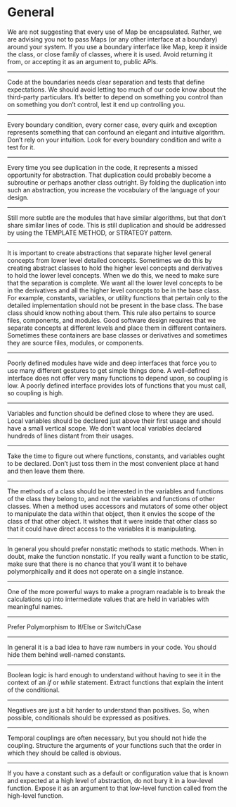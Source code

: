 # General

We are not suggesting that every use of Map be encapsulated. Rather, we are advising you not to pass Maps (or any other interface at a boundary) around your system. If you use a boundary interface like Map, keep it inside the class, or close family of classes, where it is used. Avoid returning it from, or accepting it as an argument to, public APIs.

***

Code at the boundaries needs clear separation and tests that define expectations. We should avoid letting too much of our code know about the third-party particulars. It’s better to depend on something you control than on something you don’t control, lest it end up controlling you.

***

Every boundary condition, every corner case, every quirk and exception represents something that can confound an elegant and intuitive algorithm. Don’t rely on your intuition. Look for every boundary condition and write a test for it.

***

Every time you see duplication in the code, it represents a missed opportunity for abstraction. That duplication could probably become a subroutine or perhaps another class outright. By folding the duplication into such an abstraction, you increase the vocabulary of the language of your design.

***

Still more subtle are the modules that have similar algorithms, but that don’t share similar lines of code. This is still duplication and should be addressed by using the TEMPLATE METHOD, or STRATEGY pattern.

***

It is important to create abstractions that separate higher level general concepts from lower level detailed concepts. Sometimes we do this by creating abstract classes to hold the higher level concepts and derivatives to hold the lower level concepts. When we do this, we need to make sure that the separation is complete. We want all the lower level concepts to be in the derivatives and all the higher level concepts to be in the base class. For example, constants, variables, or utility functions that pertain only to the detailed implementation should not be present in the base class. The base class should know nothing about them. This rule also pertains to source files, components, and modules. Good software design requires that we separate concepts at different levels and place them in different containers. Sometimes these containers are base classes or derivatives and sometimes they are source files, modules, or components.

***

Poorly defined modules have wide and deep interfaces that force you to use many different gestures to get simple things done. A well-defined interface does not offer very many functions to depend upon, so coupling is low. A poorly defined interface provides lots of functions that you must call, so coupling is high.

***

Variables and function should be defined close to where they are used. Local variables should be declared just above their first usage and should have a small vertical scope. We don’t want local variables declared hundreds of lines distant from their usages.

***

Take the time to figure out where functions, constants, and variables ought to be declared. Don’t just toss them in the most convenient place at hand and then leave them there.

***

The methods of a class should be interested in the variables and functions of the class they belong to, and not the variables and functions of other classes. When a method uses accessors and mutators of some other object to manipulate the data within that object, then it envies the scope of the class of that other object. It wishes that it were inside that other class so that it could have direct access to the variables it is manipulating.

***

In general you should prefer nonstatic methods to static methods. When in doubt, make the function nonstatic. If you really want a function to be static, make sure that there is no chance that you’ll want it to behave polymorphically and it does not operate on a single instance.

***

One of the more powerful ways to make a program readable is to break the calculations up into intermediate values that are held in variables with meaningful names.

***

Prefer Polymorphism to If/Else or Switch/Case

***

In general it is a bad idea to have raw numbers in your code. You should hide them behind well-named constants.

***

Boolean logic is hard enough to understand without having to see it in the context of an *if* or *while* statement. Extract functions that explain the intent of the conditional.

***

Negatives are just a bit harder to understand than positives. So, when possible, conditionals should be expressed as positives.

***

Temporal couplings are often necessary, but you should not hide the coupling. Structure the arguments of your functions such that the order in which they should be called is obvious.

***

If you have a constant such as a default or configuration value that is known and expected at a high level of abstraction, do not bury it in a low-level function. Expose it as an argument to that low-level function called from the high-level function.
